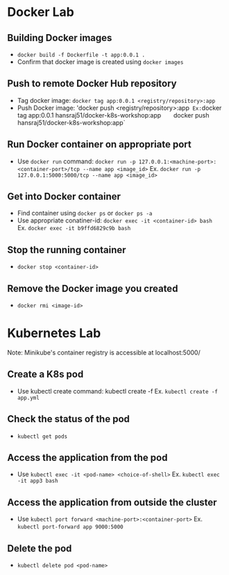 # Docker Lab

## Building Docker images
- `docker build -f Dockerfile -t app:0.0.1 .`
- Confirm that docker image is created using `docker images`

## Push to remote Docker Hub repository 
- Tag docker image: `docker tag app:0.0.1 <registry/repository>:app`
- Push Docker image: 'docker push <registry/repository>:app` 
  Ex: `docker tag app:0.0.1 hansraj51/docker-k8s-workshop:app`   
      `docker push hansraj51/docker-k8s-workshop:app` 

## Run Docker container on appropriate port
- Use `docker run` command: `docker run -p 127.0.0.1:<machine-port>:<container-port>/tcp --name app <image_id>`
  Ex. `docker run -p 127.0.0.1:5000:5000/tcp --name app <image_id>`

## Get into Docker container 
- Find container using `docker ps` or `docker ps -a`  
- Use appropriate conatiner-id: `docker exec -it <container-id> bash`  
  Ex. `docker exec -it b9ffd6829c9b bash`

## Stop the running container  
- `docker stop <container-id>`

## Remove the Docker image you created
- `docker rmi <image-id>`

# Kubernetes Lab

Note: Minikube's container registry is accessible at localhost:5000/

## Create a K8s pod
- Use kubectl create command: kubectl create -f <file-name>
  Ex. `kubectl create -f app.yml`

## Check the status of the pod
- `kubectl get pods`

## Access the application from the pod
- Use `kubectl exec -it <pod-name> <choice-of-shell>`
  Ex. `kubectl exec -it app3 bash`

## Access the application from outside the cluster
- Use `kubectl port forward <machine-port>:<container-port>`
  Ex. `kubectl port-forward app 9000:5000`

## Delete the pod
- `kubectl delete pod <pod-name>`
